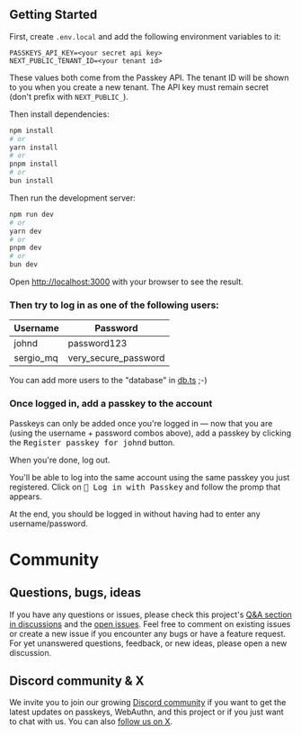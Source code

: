 ## Getting Started

First, create `.env.local` and add the following environment variables to it:

```
PASSKEYS_API_KEY=<your secret api key>
NEXT_PUBLIC_TENANT_ID=<your tenant id>
```

These values both come from the Passkey API. The tenant ID will be shown to you when you create a new tenant. The API key must remain secret (don't prefix with `NEXT_PUBLIC_`).

Then install dependencies:

```bash
npm install
# or
yarn install
# or
pnpm install
# or
bun install
```

Then run the development server:

```bash
npm run dev
# or
yarn dev
# or
pnpm dev
# or
bun dev
```

Open [http://localhost:3000](http://localhost:3000) with your browser to see the result.

### Then try to log in as one of the following users:

| Username  | Password             |
| --------- | -------------------- |
| johnd     | password123          |
| sergio_mq | very_secure_password |

You can add more users to the "database" in [db.ts](./db.ts) ;-)

### Once logged in, add a passkey to the account

Passkeys can only be added once you're logged in &mdash; now that you are (using the username + password combos above), add a passkey by clicking the <kbd>Register passkey for johnd</kbd> button.

When you're done, log out.

You'll be able to log into the same account using the same passkey you just registered. Click on <kbd>🔑 Log in with Passkey</kbd> and follow the promp that appears.

At the end, you should be logged in without having had to enter any username/password.

# Community

## Questions, bugs, ideas

If you have any questions or issues, please check this project's [Q&A section in discussions](https://github.com/teamhanko/hanko/discussions/categories/q-a) and the [open issues](https://github.com/teamhanko/hanko/issues). Feel free to comment on existing issues or create a new issue if you encounter any bugs or have a feature request. For yet unanswered questions, feedback, or new ideas, please open a new discussion.

## Discord community & X

We invite you to join our growing [Discord community](https://www.hanko.io/community) if you want to get the latest updates on passkeys, WebAuthn, and this project or if you just want to chat with us. You can also [follow us on X](https://x.com/hanko_io).

